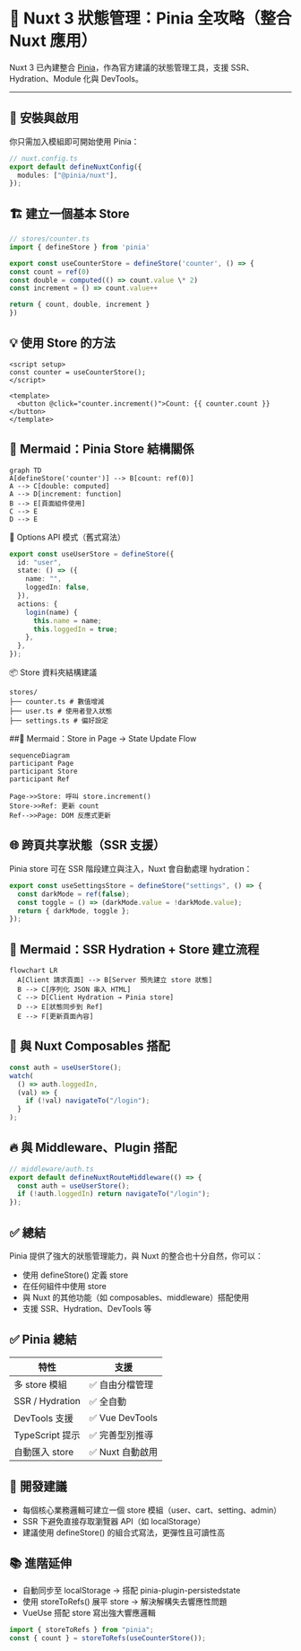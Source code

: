 # 🧠 Nuxt 3 狀態管理：Pinia 全攻略（整合 Nuxt 應用）

Nuxt 3 已內建整合 [Pinia](https://pinia.vuejs.org/)，作為官方建議的狀態管理工具，支援 SSR、Hydration、Module 化與 DevTools。

---

## 🔧 安裝與啟用

你只需加入模組即可開始使用 Pinia：

```ts
// nuxt.config.ts
export default defineNuxtConfig({
  modules: ["@pinia/nuxt"],
});
```

## 🏗️ 建立一個基本 Store

```ts
// stores/counter.ts
import { defineStore } from 'pinia'

export const useCounterStore = defineStore('counter', () => {
const count = ref(0)
const double = computed(() => count.value \* 2)
const increment = () => count.value++

return { count, double, increment }
})
```

## 💡 使用 Store 的方法

```vue
<script setup>
const counter = useCounterStore();
</script>

<template>
  <button @click="counter.increment()">Count: {{ counter.count }}</button>
</template>
```

## 🧬 Mermaid：Pinia Store 結構關係

```mermaid
graph TD
A[defineStore('counter')] --> B[count: ref(0)]
A --> C[double: computed]
A --> D[increment: function]
B --> E[頁面組件使用]
C --> E
D --> E
```

🧩 Options API 模式（舊式寫法）

```ts
export const useUserStore = defineStore({
  id: "user",
  state: () => ({
    name: "",
    loggedIn: false,
  }),
  actions: {
    login(name) {
      this.name = name;
      this.loggedIn = true;
    },
  },
});
```

📦 Store 資料夾結構建議

```plaintext
stores/
├── counter.ts # 數值增減
├── user.ts # 使用者登入狀態
├── settings.ts # 偏好設定
```

##🔁 Mermaid：Store in Page → State Update Flow

```mermaid
sequenceDiagram
participant Page
participant Store
participant Ref

Page->>Store: 呼叫 store.increment()
Store->>Ref: 更新 count
Ref-->>Page: DOM 反應式更新
```

## 🌐 跨頁共享狀態（SSR 支援）

Pinia store 可在 SSR 階段建立與注入，Nuxt 會自動處理 hydration：

```ts
export const useSettingsStore = defineStore("settings", () => {
  const darkMode = ref(false);
  const toggle = () => (darkMode.value = !darkMode.value);
  return { darkMode, toggle };
});
```

## 📄 Mermaid：SSR Hydration + Store 建立流程

```mermaid
flowchart LR
  A[Client 請求頁面] --> B[Server 預先建立 store 狀態]
  B --> C[序列化 JSON 串入 HTML]
  C --> D[Client Hydration → Pinia store]
  D --> E[狀態同步到 Ref]
  E --> F[更新頁面內容]
```

## 🧠 與 Nuxt Composables 搭配

```ts
const auth = useUserStore();
watch(
  () => auth.loggedIn,
  (val) => {
    if (!val) navigateTo("/login");
  }
);
```

## 🔥 與 Middleware、Plugin 搭配

```ts
// middleware/auth.ts
export default defineNuxtRouteMiddleware(() => {
  const auth = useUserStore();
  if (!auth.loggedIn) return navigateTo("/login");
});
```

## ✅ 總結

Pinia 提供了強大的狀態管理能力，與 Nuxt 的整合也十分自然，你可以：

- 使用 defineStore() 定義 store
- 在任何組件中使用 store
- 與 Nuxt 的其他功能（如 composables、middleware）搭配使用
- 支援 SSR、Hydration、DevTools 等

## ✅ Pinia 總結

| 特性            | 支援             |
| --------------- | ---------------- |
| 多 store 模組   | ✅ 自由分檔管理  |
| SSR / Hydration | ✅ 全自動        |
| DevTools 支援   | ✅ Vue DevTools  |
| TypeScript 提示 | ✅ 完善型別推導  |
| 自動匯入 store  | ✅ Nuxt 自動啟用 |

## 🧠 開發建議

- 每個核心業務邏輯可建立一個 store 模組（user、cart、setting、admin）
- SSR 下避免直接存取瀏覽器 API（如 localStorage）
- 建議使用 defineStore() 的組合式寫法，更彈性且可讀性高

## 📚 進階延伸

- 自動同步至 localStorage → 搭配 pinia-plugin-persistedstate
- 使用 storeToRefs() 展平 store → 解決解構失去響應性問題
- VueUse 搭配 store 寫出強大響應邏輯

```ts
import { storeToRefs } from "pinia";
const { count } = storeToRefs(useCounterStore());
```
